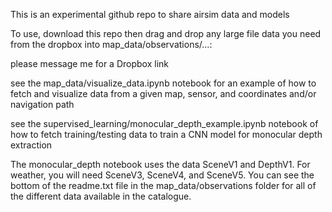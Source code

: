 This is an experimental github repo to share airsim data and models

To use, download this repo then drag and drop any large file data you need from the dropbox into map_data/observations/...:

please message me for a Dropbox link

see the map_data/visualize_data.ipynb notebook for an example of how to fetch and visualize data from a given map, sensor, and coordinates and/or navigation path

see the supervised_learning/monocular_depth_example.ipynb notebook of how to fetch training/testing data to train a CNN model for monocular depth extraction

The monocular_depth notebook uses the data SceneV1 and DepthV1. For weather, you will need SceneV3, SceneV4, and SceneV5. You can see the bottom of the readme.txt file in the map_data/observations folder for all of the different data available in the catalogue.
